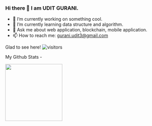 ### Hi there 👋 I am UDIT GURANI.


- 🔭 I’m currently working on something cool.
- 🌱 I’m currently learning data structure and algorithm.
- 💬 Ask me about web application, blockchain, mobile application.
- 📫 How to reach me: gurani.udit3@gmail.com

Glad to see here! ![visitors](https://visitor-badge.glitch.me/badge?page_id=page.id)

My Github Stats - 

<img height="180em" src="https://github-readme-stats.vercel.app/api?username=iamuditg&show_icons=true&hide_border=true&&count_private=true&include_all_commits=true" />

